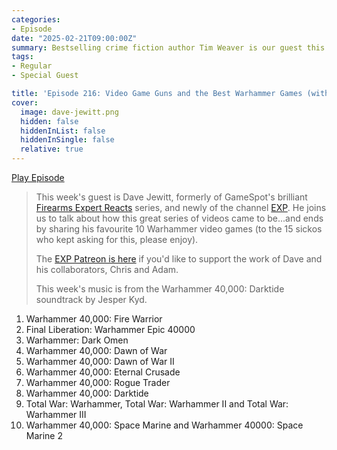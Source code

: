 ```yaml
---
categories:
- Episode
date: "2025-02-21T09:00:00Z"
summary: Bestselling crime fiction author Tim Weaver is our guest this week. Long-time readers will know him best for his work on N64 and NGC! 
tags:
- Regular
- Special Guest

title: 'Episode 216: Video Game Guns and the Best Warhammer Games (with Dave Jewitt)'
cover: 
  image: dave-jewitt.png
  hidden: false
  hiddenInList: false
  hiddenInSingle: false
  relative: true
---
```


[Play Episode](https://www.patreon.com/posts/episode-216-game-122729939)
> This week's guest is Dave Jewitt, formerly of GameSpot's brilliant [Firearms Expert Reacts](https://www.youtube.com/playlist?list=PLpg6WLs8kxGMgYb13XjPgOKbm5O-CDq7R) series, and newly of the channel [EXP](https://www.youtube.com/@WatchEXP/videos). He joins us to talk about how this great series of videos came to be...and ends by sharing his favourite 10 Warhammer video games (to the 15 sickos who kept asking for this, please enjoy).
>
> The [EXP Patreon is here](https://www.patreon.com/WatchEXP) if you'd like to support the work of Dave and his collaborators, Chris and Adam.
>
> This week's music is from the Warhammer 40,000: Darktide soundtrack by Jesper Kyd.

1. Warhammer 40,000: Fire Warrior
2. Final Liberation: Warhammer Epic 40000
3. Warhammer: Dark Omen
4. Warhammer 40,000: Dawn of War
5. Warhammer 40,000: Dawn of War II
6. Warhammer 40,000: Eternal Crusade
7. Warhammer 40,000: Rogue Trader
8. Warhammer 40,000: Darktide
9. Total War: Warhammer, Total War: Warhammer II and Total War: Warhammer III
10. Warhammer 40,000: Space Marine and Warhammer 40000: Space Marine 2


